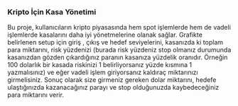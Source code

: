 ### Kripto İçin Kasa Yönetimi

Bu proje, kullanıcıların kripto piyasasında hem spot işlemlerde hem de vadeli işlemlerde kasalarını daha iyi yönetmelerine olanak sağlar. Grafikte belirlenen setup için giriş , çıkış ve hedef seviyelerini, kasanızda ki toplam para miktarını, risk yüzdenizi (burada risk yüzdeniz stop olmanız durumunda kasanızdan gözden çıkardığınız paranın kasanıza yüzdelik oranıdır. Örneğin 100 dolarlık bir kasada riskinizi 1 belirliyorsanız yüzde kısmına 1 yazmalısınız) ve eğer vadeli işlem giriyorsanız kaldıraç miktarınızı girmelisiniz. Sonuç olarak size girmeniz gereken dolar miktarını, hedefe ulaştığınızda kazanacağınız parayı ve stop olduğunuzda kaybedeceğiniz para miktarını verir. 
